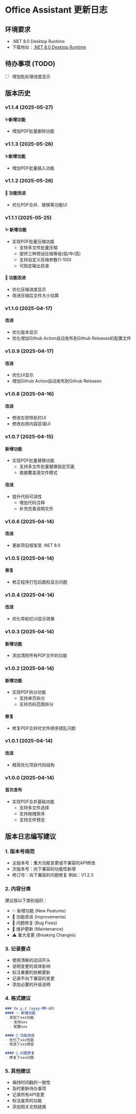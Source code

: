 # Office Assistant 更新日志

## 环境要求
- .NET 8.0 Desktop Runtime
- 下载地址：[.NET 8.0 Desktop Runtime](https://dotnet.microsoft.com/zh-cn/download/dotnet/thank-you/runtime-desktop-8.0.4-windows-x64-installer)

## 待办事项 (TODO)
- [ ] 增加批处理进度显示

## 版本历史

### v1.1.4 (2025-05-27)
#### ✨新增功能
- 增加PDF批量删除功能

### v1.1.3 (2025-05-26)
#### ✨新增功能
- 增加PDF批量插入功能

### v1.1.2 (2025-05-26)
#### 🔄 功能改进
- 优化PDF合并、替换等功能UI

### v1.1.1 (2025-05-25)
#### ✨ 新增功能
- 实现PDF批量压缩功能
  - 支持多文件批量压缩
  - 提供三种预设压缩等级(低/中/高)
  - 支持自定义压缩参数(1-100)
  - 可指定输出目录

#### 🔄 功能改进
- 优化压缩进度显示
- 改进压缩后文件大小估算

### v1.1.0 (2025-04-17)
#### 改进
- 优化版本显示
- 优化增加Github Action自动发布到Github Releases的配置文件
### v1.0.9 (2025-04-17)
#### 改进
- 优化UI显示
- 增加Github Action自动发布到Github Releases
### v1.0.8 (2025-04-16)
#### 改进
- 修改左侧导航栏UI
- 修改右侧内容区域UI

### v1.0.7 (2025-04-15)
#### 新增功能
- 实现PDF批量替换功能
  - 支持多文件批量替换指定页面
  - 直接覆盖源文件模式
#### 改进
- 提升代码可读性
  - 增加代码注释
  - 补充完善说明文件

### v1.0.6 (2025-04-14)
#### 改进
- 更新项目框架至 .NET 8.0

### v1.0.5 (2025-04-14)
#### 修复
- 修正程序打包后图标显示问题

### v1.0.4 (2025-04-14)
#### 改进
- 优化导航栏UI显示效果

### v1.0.3 (2025-04-14)
#### 新增功能
- 添加清除所有PDF文件的功能

### v1.0.2 (2025-04-14)
#### 新增功能
- 实现PDF拆分功能
  - 支持单页拆分
  - 支持页码范围拆分

#### 修复
- 修复PDF合并时文件顺序错乱问题

### v1.0.1 (2025-04-14)
#### 改进
- 精简优化项目代码结构

### v1.0.0 (2025-04-14)
#### 首次发布
- 实现PDF合并基础功能
  - 支持多文件选择
  - 支持拖拽排序
  - 支持文件预览

## 版本日志编写建议

### 1. 版本号规范
- 主版本号：重大功能变更或不兼容的API修改
- 次版本号：向下兼容的功能性新增
- 修订号：向下兼容的问题修复
例如：V1.2.3

### 2. 内容分类
建议按以下类别组织：
- ✨ 新增功能 (New Features)
- 🔄 功能改进 (Improvements)
- 🐛 问题修复 (Bug Fixes)
- 🔧 维护更新 (Maintenance)
- ⚠️ 重大变更 (Breaking Changes)

### 3. 记录要点
- 使用清晰的动词开头
- 说明变更的具体影响
- 标注重要的依赖更新
- 记录不向下兼容的变更
- 添加必要的升级说明

### 4. 格式建议
```markdown
### Vx.y.z (yyyy-MM-dd)
#### ✨ 新增功能
- 添加了xxx功能
  - 支持xxx
  - 配置xxx

#### 🔄 功能改进
- 优化了xxx性能
- 改进了xxx体验

#### 🐛 问题修复
- 修复了xxx问题
```

### 5. 其他建议
- 保持时间戳的一致性
- 及时更新待办事项
- 记录所有API变更
- 标注废弃的功能
- 添加相关文档链接